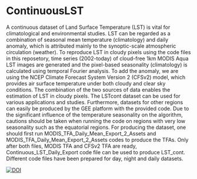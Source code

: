 # ContinuousLST
A continuous dataset of Land Surface Temperature (LST) is vital for climatological and environmental studies. LST can be regarded as a combination of seasonal mean temperature (climatology) and daily anomaly, which is attributed mainly to the synoptic-scale atmospheric circulation (weather). To reproduce LST in cloudy pixels using the code files in this reposetory, time series (2002-today) of cloud-free 1km MODIS Aqua LST images are generated and the pixel-based seasonality (climatology) is calculated using temporal Fourier analysis. To add the anomaly, we are using the NCEP Climate Forecast System Version 2 (CFSv2) model, which provides air surface temperature under both cloudy and clear sky conditions. The combination of the two sources of data enables the estimation of LST in cloudy pixels.
The LSTcont dataset can be used for various applications and studies. Furthermore, datasets for other regions can easily be produced by the GEE platform with the provided code. Due to the significant influence of the temperature seasonality on the algorithm, cautions should be taken when running the code on regions with very low seasonality such as the equatorial regions.
For producing the dataset, one should first run MODIS_TFA_Daily_Mean_Export_2_Assets and MODIS_TFA_Daily_Mean_Export_2_Assets codes to produce the TFAs. Only after both files, MODIS TFA and CFSv2 TFA are ready, Continuous_LST_Daily_Export code file can be used to produce LST_cont. Different code files have been prepared for day, night and daily datasets. 

<a href="https://doi.org/10.5281/zenodo.3952604"><img src="https://zenodo.org/badge/DOI/10.5281/zenodo.3952604.svg" alt="DOI"></a>

